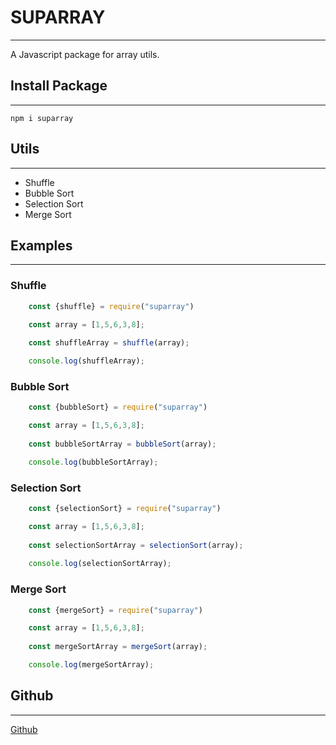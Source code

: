 # SUPARRAY

---

A Javascript package for array utils.

## Install Package

---

`npm i suparray`

## Utils

---

- Shuffle
- Bubble Sort
- Selection Sort
- Merge Sort

## Examples

---

### Shuffle

```javascript
    const {shuffle} = require("suparray")

    const array = [1,5,6,3,8];
    
    const shuffleArray = shuffle(array);

    console.log(shuffleArray);
```

### Bubble Sort

```javascript
    const {bubbleSort} = require("suparray")

    const array = [1,5,6,3,8];
    
    const bubbleSortArray = bubbleSort(array);

    console.log(bubbleSortArray);
```

### Selection Sort

```javascript
    const {selectionSort} = require("suparray")

    const array = [1,5,6,3,8];
    
    const selectionSortArray = selectionSort(array);
    
    console.log(selectionSortArray);
```

### Merge Sort

```javascript
    const {mergeSort} = require("suparray")

    const array = [1,5,6,3,8];
    
    const mergeSortArray = mergeSort(array);

    console.log(mergeSortArray);
```

## Github

---

[Github](https://github.com/Helya-Moradi/suparray)






